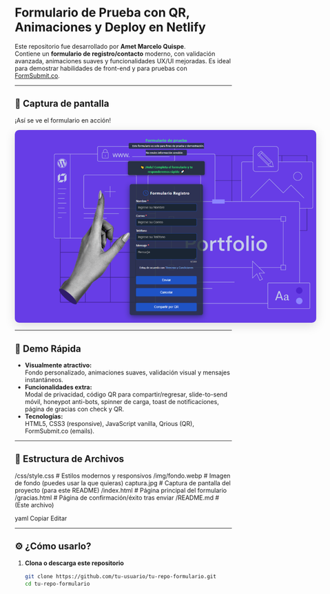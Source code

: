 # Formulario de Prueba con QR, Animaciones y Deploy en Netlify

Este repositorio fue desarrollado por **Amet Marcelo Quispe**.  
Contiene un **formulario de registro/contacto** moderno, con validación avanzada, animaciones suaves y funcionalidades UX/UI mejoradas. Es ideal para demostrar habilidades de front-end y para pruebas con [FormSubmit.co](https://formsubmit.co/).

---

## 📸 Captura de pantalla

¡Así se ve el formulario en acción!

<p align="center">
  <img src="img\Captura.PNG" alt="Captura de pantalla del formulario de prueba" style="max-width: 700px; border-radius: 10px; box-shadow: 0 6px 24px #0002;">
</p>

---

## 🚀 Demo Rápida

- **Visualmente atractivo:**  
  Fondo personalizado, animaciones suaves, validación visual y mensajes instantáneos.
- **Funcionalidades extra:**  
  Modal de privacidad, código QR para compartir/regresar, slide-to-send móvil, honeypot anti-bots, spinner de carga, toast de notificaciones, página de gracias con check y QR.
- **Tecnologías:**  
  HTML5, CSS3 (responsive), JavaScript vanilla, Qrious (QR), FormSubmit.co (emails).

---

## 📁 Estructura de Archivos

/css/style.css # Estilos modernos y responsivos
/img/fondo.webp # Imagen de fondo (puedes usar la que quieras)
captura.jpg # Captura de pantalla del proyecto (para este README)
/index.html # Página principal del formulario
/gracias.html # Página de confirmación/éxito tras enviar
/README.md # (Este archivo)

yaml
Copiar
Editar


---

## ⚙️ ¿Cómo usarlo?

1. **Clona o descarga este repositorio**

   ```bash
   git clone https://github.com/tu-usuario/tu-repo-formulario.git
   cd tu-repo-formulario
